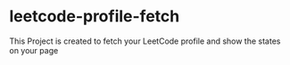 # leetcode-profile-fetch
This Project is created to fetch your LeetCode profile and show the states on your page
